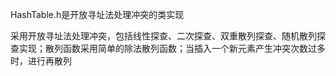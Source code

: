 HashTable.h是开放寻址法处理冲突的类实现

采用开放寻址法处理冲突，包括线性探查、二次探查、双重散列探查、随机散列探查实现；散列函数采用简单的除法散列函数；当插入一个新元素产生冲突次数过多时，进行再散列
